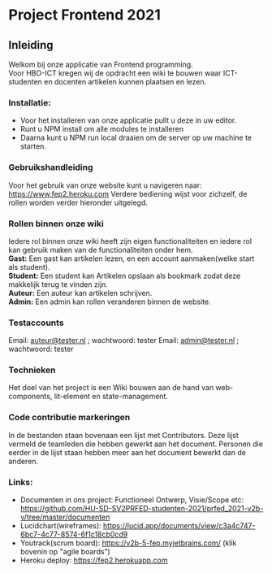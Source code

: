 # Project Frontend 2021

## Inleiding ​

Welkom bij onze applicatie van Frontend programming.  
Voor HBO-ICT kregen wij de opdracht een wiki te bouwen waar ICT-studenten en docenten artikelen kunnen plaatsen en lezen.

### Installatie:
- Voor het installeren van onze applicatie pullt u deze in uw editor.
- Runt u NPM install om alle modules te installeren
- Daarna kunt u NPM run local draaien om de server op uw machine te starten.

### Gebruikshandleiding
Voor het gebruik van onze website kunt u navigeren naar:  
https://www.fep2.heroku.com  Verdere bediening wijst voor zichzelf, de rollen worden verder hieronder uitgelegd.
### Rollen binnen onze wiki

Iedere rol binnen onze wiki heeft zijn eigen functionaliteiten en iedere rol kan gebruik maken van de functionaliteiten onder hem.  
**Gast:** Een gast kan artikelen lezen, en een account aanmaken(welke start als student).  
**Student:** Een student kan Artikelen opslaan als bookmark zodat deze makkelijk terug te vinden zijn.  
**Auteur:** Een auteur kan artikelen schrijven.  
**Admin:** Een admin kan rollen veranderen binnen de website.

### Testaccounts

Email: auteur@tester.nl ; wachtwoord: tester
Email: admin@tester.nl ; wachtwoord: tester

### Technieken

Het doel van het project is een Wiki bouwen aan de hand van web-components, lit-element en state-management.

### Code contributie markeringen

In de bestanden staan bovenaan een lijst met Contributors. Deze lijst vermeld de teamleden die hebben gewerkt aan het document. Personen die eerder in de lijst staan hebben meer aan het document bewerkt dan de anderen.

### Links:
- Documenten in ons project: Functioneel Ontwerp, Visie/Scope etc:  https://github.com/HU-SD-SV2PRFED-studenten-2021/prfed_2021-v2b-v/tree/master/documenten
- Lucidchart(wireframes): https://lucid.app/documents/view/c3a4c747-6bc7-4c77-8574-6f1c18cb0cd9
- Youtrack(scrum board): https://v2b-5-fep.myjetbrains.com/ (klik bovenin op "agile boards")
- Heroku deploy: https://fep2.herokuapp.com
